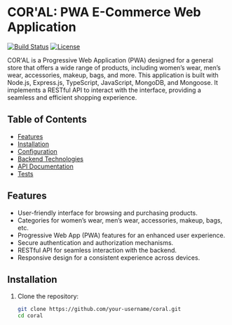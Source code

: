 # COR'AL: PWA E-Commerce Web Application

[![Build Status](https://img.shields.io/travis/your-username/coral.svg)](https://travis-ci.org/your-username/coral)
[![License](https://img.shields.io/badge/license-MIT-blue.svg)](LICENSE)

COR'AL is a Progressive Web Application (PWA) designed for a general store that offers a wide range of products, including women’s wear, men’s wear, accessories, makeup, bags, and more. This application is built with Node.js, Express.js, TypeScript, JavaScript, MongoDB, and Mongoose. It implements a RESTful API to interact with the interface, providing a seamless and efficient shopping experience.

## Table of Contents

- [Features](#features)
- [Installation](#installation)
- [Configuration](#configuration)
- [Backend Technologies](#backend-technologies)
- [API Documentation](#api-documentation)
- [Tests](#tests)

## Features

- User-friendly interface for browsing and purchasing products.
- Categories for women’s wear, men’s wear, accessories, makeup, bags, etc.
- Progressive Web App (PWA) features for an enhanced user experience.
- Secure authentication and authorization mechanisms.
- RESTful API for seamless interaction with the backend.
- Responsive design for a consistent experience across devices.

## Installation

1. Clone the repository:

   ```bash
   git clone https://github.com/your-username/coral.git
   cd coral

